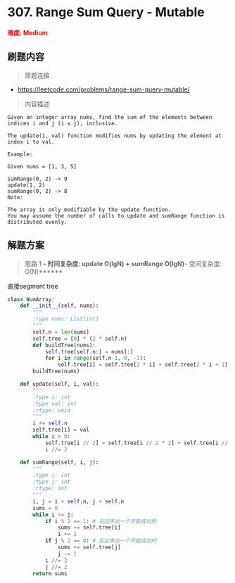 # 307. Range Sum Query - Mutable

**<font color=red>难度: Medium</font>**

## 刷题内容

> 原题连接

* https://leetcode.com/problems/range-sum-query-mutable/

> 内容描述

```
Given an integer array nums, find the sum of the elements between indices i and j (i ≤ j), inclusive.

The update(i, val) function modifies nums by updating the element at index i to val.

Example:

Given nums = [1, 3, 5]

sumRange(0, 2) -> 9
update(1, 2)
sumRange(0, 2) -> 8
Note:

The array is only modifiable by the update function.
You may assume the number of calls to update and sumRange function is distributed evenly.
```

## 解题方案

> 思路 1
******- 时间复杂度: update O(lgN) + sumRange O(lgN)******- 空间复杂度: O(N)******


直接segment tree

```python
class NumArray:
    def __init__(self, nums):
        """
        :type nums: List[int]
        """
        self.n = len(nums)
        self.tree = [0] * (2 * self.n)
        def buildTree(nums):
            self.tree[self.n:] = nums[:]
            for i in range(self.n-1, 0, -1):
                self.tree[i] = self.tree[2 * i] + self.tree[2 * i + 1]
        buildTree(nums)

    def update(self, i, val):
        """
        :type i: int
        :type val: int
        :rtype: void
        """
        i += self.n
        self.tree[i] = val
        while i > 0:
            self.tree[i // 2] = self.tree[i // 2 * 2] + self.tree[i // 2 * 2 + 1]
            i //= 2

    def sumRange(self, i, j):
        """
        :type i: int
        :type j: int
        :rtype: int
        """
        i, j = i + self.n, j + self.n
        sums = 0
        while i <= j:
            if i % 2 == 1: # 左边多出一个不能成对的
                sums += self.tree[i] 
                i += 1
            if j % 2 == 0: # 右边多出一个不能成对的
                sums += self.tree[j]
                j -= 1
            i //= 2
            j //= 2
        return sums
```







































